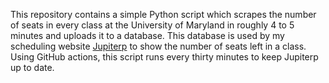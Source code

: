 This repository contains a simple Python script which scrapes the number of seats in every class at the University of Maryland in roughly 4 to 5 minutes and uploads it to a database. This database is used by my scheduling website [Jupiterp](www.jupiterp.com) to show the number of seats left in a class. Using GitHub actions, this script runs every thirty minutes to keep Jupiterp up to date.

